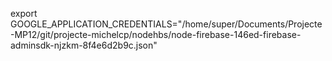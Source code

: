 export GOOGLE_APPLICATION_CREDENTIALS="/home/super/Documents/Projecte-MP12/git/projecte-michelcp/nodehbs/node-firebase-146ed-firebase-adminsdk-njzkm-8f4e6d2b9c.json"
